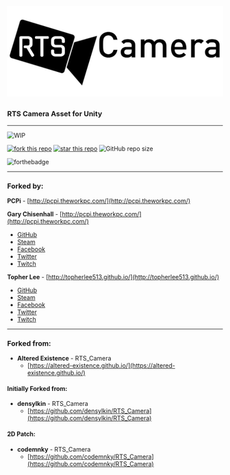 # [![RTS Camera](Images/RTS_CAM_BANNER.png)](https://github.com/altered-existence/RTS_Camera)
### RTS Camera Asset for Unity

-----

![WIP](https://camo.githubusercontent.com/96997bf4724da51b7b3bd96d341a0c1efb2b38ab/68747470733a2f2f756e706b672e636f6d2f76767769702f5749502e737667)

[![fork this repo](http://githubbadges.com/fork.svg?user=glchisenhall&repo=RTS_Camera&style=default)](https://github.com/glchisenhall/RTS_Camera/fork)
[![star this repo](http://githubbadges.com/star.svg?user=glchisenhall&repo=RTS_Camera&style=default)](https://github.com/glchisenhall/RTS_Camera)
![GitHub repo size](https://img.shields.io/github/repo-size/glchisenhall/RTS_Camera.svg)

![forthebadge](https://forthebadge.com/images/badges/built-with-love.svg)

-----
### Forked by:

**PCPi** - [http://pcpi.theworkpc.com/](http://pcpi.theworkpc.com/)

**Gary Chisenhall** - [http://pcpi.theworkpc.com/](http://pcpi.theworkpc.com/)
  - [GitHub](https://github.com/glchisenhall)
  - [Steam](https://steamcommunity.com/id/gchisenhall/)
  - [Facebook](https://www.facebook.com/garyleechisenhalljr)
  - [Twitter](https://twitter.com/ChisenhallGary)
  - [Twitch](https://www.twitch.tv/sou77e55one)

**Topher Lee** - [http://topherlee513.github.io/](http://topherlee513.github.io/)
  - [GitHub](https://github.com/TopherLee513)
  - [Steam](https://steamcommunity.com/id/TopherLee513/)
  - [Facebook](https://www.facebook.com/topher.lee.13)
  - [Twitter](https://twitter.com/TopherLee513)
  - [Twitch](https://www.twitch.tv/topherlee513)

  -----
### Forked from:
- **Altered Existence** - RTS_Camera
  - [https://altered-existence.github.io/](https://altered-existence.github.io/)
#### Initially Forked from:
- **densylkin** - RTS_Camera
  - [https://github.com/densylkin/RTS_Camera](https://github.com/densylkin/RTS_Camera)

#### 2D Patch:
  - **codemnky** - RTS_Camera
    - [https://github.com/codemnky/RTS_Camera](https://github.com/codemnky/RTS_Camera)
